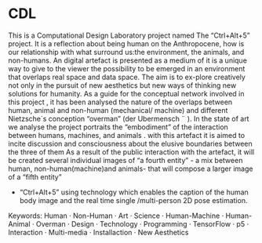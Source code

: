 # CDL
This is a Computational Design Laboratory project named The “Ctrl+Alt+5” project. It is a reflection about being human on the Anthropocene,
how is our relationship with what surround us:the environment, the animals, and non-humans. An digital artefact is presented as a medium of 
it is a unique way to give to the viewer the possibility to be emerged in an environment that overlaps real space and data space. The aim is
to ex-plore creatively not only in the pursuit of new aesthetics but new ways of thinking new solutions for humanity. As a guide for the 
conceptual network involved in this project , it has been analysed the nature of the overlaps between human, animal and non-human (mechanical/
machine) and different Nietzsche´s conception “overman” (der Ubermensch ¨ ). In the state of art we analyse the project portraits the 
“embodiment” of the interaction between humans, machines, and animals . with this artefact it is aimed to incite discussion and consciousness
about the elusive boundaries between the three of them As a result of the public interaction with the artefact, it will be created several 
individual images of “a fourth entity” - a mix between human, non-human(machine)and animals- that will compose a larger image of a “fifth entity”
- “Ctrl+Alt+5” using technology which enables the caption of the human body image and the real time single /multi-person 2D pose estimation.

Keywords: Human · Non-Human · Art · Science · Human-Machine · Human-Animal · Overman · Design · Technology · Programming · TensorFlow · p5 ·
Interaction · Multi-media · Installaction · New Aesthetics

